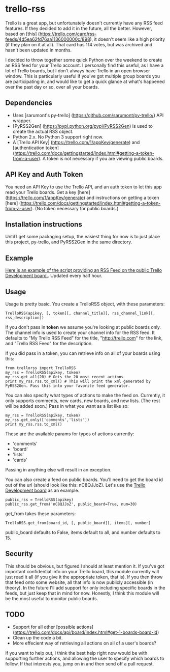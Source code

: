 # trello-rss

Trello is a great app, but unfortunately doesn't currently have any RSS feed features. If they decided to add it in the future, all the better. However, based on [this] (https://trello.com/card/rss-feeds/4d5ea62fd76aa1136000000c/898), it doesn't seem like a high priority (if they plan on it at all). That card has 114 votes, but was archived and hasn't been updated in months.

I decided to throw together some quick Python over the weekend to create an RSS feed for your Trello account. I personally find this useful, as I have a lot of Trello boards, but I don't always have Trello in an open browser window. This is particularly useful if you've got multiple group boards you are participating in, and would like to get a quick glance at what's happened over the past day or so, over all your boards.

## Dependencies

- Uses [sarumont's py-trello] (https://github.com/sarumont/py-trello/) API wrapper. 
- [PyRSS2Gen] (https://pypi.python.org/pypi/PyRSS2Gen) is used to create the actual RSS object.
- Python 2.x. No Python 3 support right now.
- A [Trello API Key] (https://trello.com/1/appKey/generate) and [authentication token] (https://trello.com/docs/gettingstarted/index.html#getting-a-token-from-a-user). A token is not necessary if you are viewing public boards.

## API Key and Auth Token

You need an API Key to use the Trello API, and an auth token to let this app read your Trello boards. Get a key [here] (https://trello.com/1/appKey/generate) and instructions on getting a token [here] (https://trello.com/docs/gettingstarted/index.html#getting-a-token-from-a-user). (No token necessary for public boards.)

## Installation instructions

Until I get some packaging setup, the easiest thing for now is to just place this project, py-trello, and PyRSS2Gen in the same directory.

## Example

[Here is an example of the script providing an RSS Feed on the public Trello Development board.](http://74.63.212.37/trello-dev-feed.xml). Updated every half hour.

## Usage

Usage is pretty basic. You create a TrelloRSS object, with these parameters:

    TrelloRSS(apikey, [, token][, channel_title][, rss_channel_link][, rss_description])

If you don't pass in **token** we assume you're looking at public boards only. The channel info is used to create your channel info for the RSS feed. It defaults to "My Trello RSS Feed" for the title, "http://trello.com" for the link, and "Trello RSS Feed" for the description.

If you did pass in a token, you can retrieve info on all of your boards using this:

    from trellorss import TrelloRSS
    my_rss = TrelloRSS(apikey, token)
    my_rss.get_all(20) # Gets the 20 most recent actions
    print my_rss.rss.to_xml() # This will print the xml generated by PyRSS2Gen. Pass this into your favorite feed generator.

You can also specify what types of actions to make the feed on. Currently, it only supports comments, new cards, new boards, and new lists. (The rest will be added soon.) Pass in what you want as a list like so:

    my_rss = TrelloRSS(apikey, token)
    my_rss.get_only(['comments','lists'])
    print my_rss.rss.to_xml()

These are the available params for types of actions currently:

* 'comments'
* 'board'
* 'lists'
* 'cards'

Passing in anything else will result in an exception.

You can also create a feed on public boards. You'll need to get the board id out of the url (should look like this: nC8QJJoZ). Let's use the [Trello Development board](https://trello.com/b/nC8QJJoZ/trello-development) as an example.

    public_rss = TrelloRSS(apikey)
    public_rss.get_from('nC8QJJoZ', public_board=True, num=30)

get_from takes these parameters:

    TrelloRSS.get_from(board_id, [, public_board][, items][, number]

public_board defaults to False, items default to all, and number defaults to 15.

## Security

This should be obvious, but figured I should at least mention it. If you've got important confidential info on your Trello board, this module currently will just read it all (if you give it the appropriate token, that is). If you then throw that feed onto some website, all that info is now publicly accessible (in theory). In the future I'll add support for only including specific boards in the feeds, but just keep that in mind for now. Honestly, I think this module will be the most useful to monitor public boards.

## TODO

- Support for all other [possible actions] (https://trello.com/docs/api/board/index.html#get-1-boards-board-id)
- Clean up the code a bit.
- More effecient way of retrieving all actions on all of a user's boards?

If you want to help out, I think the best help right now would be with supporting further actions, and allowing the user to specify which boards to follow. If that interests you, jump on in and then send off a pull request.
